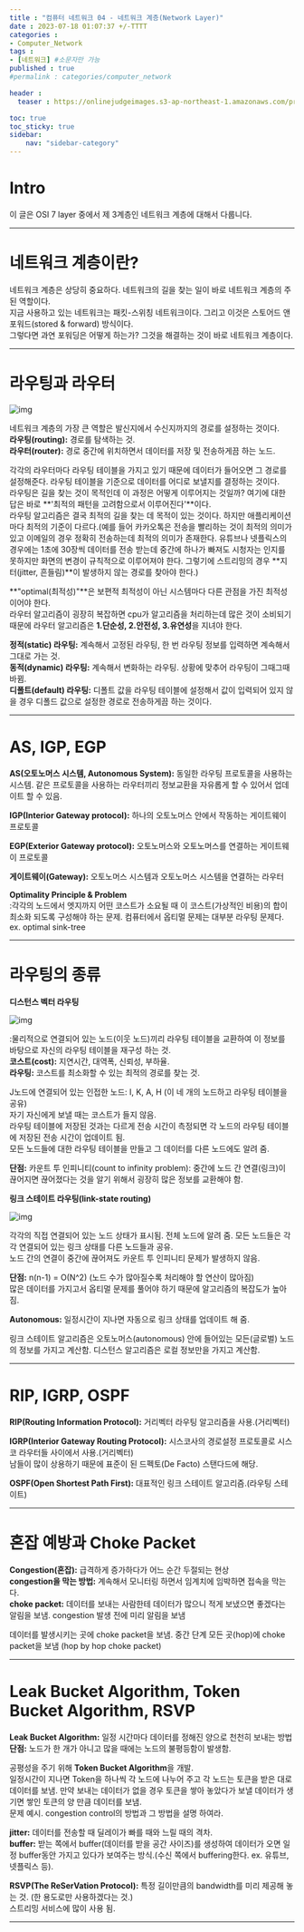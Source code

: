 ```yaml
---
title : "컴퓨터 네트워크 04 - 네트워크 계층(Network Layer)"
date : 2023-07-18 01:07:37 +/-TTTT
categories : 
- Computer_Network
tags : 
- [네트워크] #소문자만 가능
published : true
#permalink : categories/computer_network

header :
  teaser : https://onlinejudgeimages.s3-ap-northeast-1.amazonaws.com/problem/15828/1.png

toc: true
toc_sticky: true
sidebar:
    nav: "sidebar-category"
---
```


# Intro

이 글은 OSI 7 layer 중에서 제 3계층인 네트워크 계층에 대해서 다룹니다.

-------

# 네트워크 계층이란?    

네트워크 계층은 상당히 중요하다. 네트워크의 길을 찾는 일이 바로 네트워크 계층의 주된 역할이다.    
지금 사용하고 있는 네트워크는 패킷-스위칭 네트워크이다. 그리고 이것은 스토어드 앤 포워드(stored & forward) 방식이다.   
그렇다면 과연 포워딩은 어떻게 하는가? 그것을 해결하는 것이 바로 네트워크 계층이다.    

------

# 라우팅과 라우터   

![img](https://onlinejudgeimages.s3-ap-northeast-1.amazonaws.com/problem/15828/1.png)

네트워크 계층의 가장 큰 역할은 발신지에서 수신지까지의 경로를 설정하는 것이다.    
**라우팅(routing):** 경로를 탐색하는 것.   
**라우터(router):** 경로 중간에 위치하면서 데이터를 저장 및 전송하게끔 하는 노드.   

각각의 라우터마다 라우팅 테이블을 가지고 있기 때문에 데이터가 들어오면 그 경로를 설정해준다. 라우팅 테이블을 기준으로 데이터를 어디로 보낼지를 결정하는 것이다.   
라우팅은 길을 찾는 것이 목적인데 이 과정은 어떻게 이루어지는 것일까? 여기에 대한 답은 바로 **'최적의 패턴을 고려함으로서 이루어진다'**이다.    
라우팅 알고리즘은 결국 최적의 길을 찾는 데 목적이 있는 것이다. 하지만 애플리케이션 마다 최적의 기준이 다르다.(예를 들어 카카오톡은 전송을 빨리하는 것이 최적의 의미가 있고 이메일의 경우 정확히 전송하는데 최적의 의미가 존재한다. 유튜브나 넷플릭스의 경우에는 1초에 30장씩 데이터를 전송 받는데 중간에 하나가 빠져도 시청자는 인지를 못하지만 화면의 변경이 규칙적으로 이루어져야 한다. 그렇기에 스트리밍의 경우 **지터(jitter, 흔들림)**이 발생하지 않는 경로를 찾아야 한다.)   

**"optimal(최적성)"**은 보편적 최적성이 아닌 시스템마다 다른 관점을 가진 최적성이어야 한다.   
라우터 알고리즘이 굉장히 복잡하면 cpu가 알고리즘을 처리하는데 많은 것이 소비되기 때문에 라우터 알고리즘은 **1.단순성, 2.안전성, 3.유연성**을 지녀야 한다.

**정적(static) 라우팅:** 계속해서 고정된 라우팅, 한 번 라우팅 정보를 입력하면 계속해서 그대로 가는 것.   
**동적(dynamic) 라우팅:** 계속해서 변화하는 라우팅. 상황에 맞추어 라우팅이 그때그때 바뀜.   
**디폴트(default) 라우팅:** 디폴트 값을 라우팅 테이블에 설정해서 값이 입력되어 있지 않을 경우 디폴드 값으로 설정한 경로로 전송하게끔 하는 것이다.   

-----------------------------

# AS, IGP, EGP   

**AS(오토노머스 시스템, Autonomous System):** 동일한 라우팅 프로토콜을 사용하는 시스템. 같은 프로토콜을 사용하는 라우터끼리 정보교환을 자유롭게 할 수 있어서 업데이트 할 수 있음.   

**IGP(Interior Gateway protocol):** 하나의 오토노머스 안에서 작동하는 게이트웨이 프로토콜   

**EGP(Exterior Gateway protocol):** 오토노머스와 오토노머스를 연결하는 게이트웨이 프로토콜   

**게이트웨이(Gateway):** 오토노머스 시스템과 오토노머스 시스템을 연결하는 라우터   

**Optimality Principle & Problem**   
:각각의 노드에서 엣지까지 어떤 코스트가 소요될 때 이 코스트(가상적인 비용)의 합이 최소화 되도록 구성해야 하는 문제. 컴퓨터에서 옵티멀 문제는 대부분 라우팅 문제다.   
ex. optimal sink-tree   

-------------------

# 라우팅의 종류   

**디스턴스 벡터 라우팅**   

![img](https://images.saymedia-content.com/.image/ar_4:3%2Cc_fill%2Ccs_srgb%2Cq_auto:eco%2Cw_1200/MTc2MjY5NDE4NTkzMjY0ODMw/distance-vector-algorithm-in-c.gif)   

:물리적으로 연결되어 있는 노드(이웃 노드)끼리 라우팅 테이블을 교환하여 이 정보를 바탕으로 자신의 라우팅 테이블을 재구성 하는 것.    
**코스트(cost):** 지연시간, 대역폭, 신뢰성, 부하율.  
**라우팅:** 코스트를 최소화할 수 있는 최적의 경로를 찾는 것.   

J노드에 연결되어 있는 인접한 노드: I, K, A, H (이 네 개의 노드하고 라우팅 테이블을 공유)   
자기 자신에게 보낼 때는 코스트가 들지 않음.   
라우팅 테이블에 저장된 것과는 다르게 전송 시간이 측정되면 각 노드의 라우팅 테이블에 저장된 전송 시간이 업데이트 됨.   
모든 노드들에 대한 라우팅 테이블을 만들고 그 데이터를 다른 노드에도 알려 줌.   

**단점:** 카운트 투 인피니티(count to infinity problem): 중간에 노드 간 연결(링크)이 끊어지면 끊어졌다는 것을 알기 위해서 굉장히 많은 정보를 교환해야 함.   

**링크 스테이트 라우팅(link-state routing)**   

![img](https://www.ciscopress.com/content/images/chap3_9781587133237/elementLinks/03fig37_alt.jpg)   

각각의 직접 연결되어 있는 노드 상태가 표시됨. 전체 노드에 알려 줌. 모든 노드들은 각각 연결되어 있는 링크 상태를 다른 노드들과 공유.   
노드 간의 연결이 중간에 끊어져도 카운트 투 인피니티 문제가 발생하지 않음. 
  
**단점:** n(n-1) = O(N^2) (노드 수가 많아질수록 처리해야 할 연산이 많아짐)   
많은 데이터를 가지고서 옵티멀 문제를 풀어야 하기 때문에 알고리즘의 복잡도가 높아짐.   

**Autonomous:** 일정시간이 지나면 자동으로 링크 상태를 업데이트 해 줌.   

링크 스테이트 알고리즘은 오토노머스(autonomous) 안에 들어있는 모든(글로벌) 노드의 정보를 가지고 계산함. 디스턴스 알고리즘은 로컬 정보만을 가지고 계산함.   

-----------

# RIP, IGRP, OSPF   

**RIP(Routing Information Protocol):** 거리벡터 라우팅 알고리즘을 사용.(거리벡터)   

**IGRP(Interior Gateway Routing Protocol):** 시스코사의 경로설정 프로토콜로 시스코 라우터들 사이에서 사용.(거리벡터)   
남들이 많이 상용하기 때문에 표준이 된 드펙토(De Facto) 스탠다드에 해당.   

**OSPF(Open Shortest Path First):** 대표적인 링크 스테이트 알고리즘.(라우팅 스테이트)   

------------------------------------

# 혼잡 예방과 Choke Packet

**Congestion(혼잡):** 급격하게 증가하다가 어느 순간 두절되는 현상   
**congestion을 막는 방법:** 계속해서 모니터링 하면서 임계치에 임박하면 접속을 막는다.   
**choke packet:** 데이터를 보내는 사람한테 데이터가 많으니 적게 보냈으면 좋겠다는 알림을 보냄. congestion 발생 전에 미리 알림을 보냄   

데이터를 발생시키는 곳에 choke packet을 보냄.
중간 단계 모든 곳(hop)에 choke packet을 보냄 (hop by hop choke packet)

---------

# Leak Bucket Algorithm, Token Bucket Algorithm, RSVP

**Leak Bucket Algorithm:** 일정 시간마다 데이터를 정해진 양으로 천천히 보내는 방법   
**단점:** 노드가 한 개가 아니고 많을 때에는 노드의 불평등함이 발생함.   

공평성을 주기 위해 **Token Bucket Algorithm**을 개발.   
일정시간이 지나면 Token을 하나씩 각 노드에 나누어 주고 각 노드는 토큰을 받은 대로 데이터를 보냄. 만약 보내는 데이터가 없을 경우 토큰을 쌓아 놓았다가 보낼 데이터가 생기면 쌓인 토큰의 양 만큼 데이터를 보냄.   
문제 예시. congestion control의 방법과 그 방법을 설명 하여라.   

**jitter:** 데이터를 전송할 때 딜레이가 빠를 때와 느릴 때의 격차.   
**buffer:** 받는 쪽에서 buffer(데이터를 받을 공간 사이즈)를 생성하여 데이터가 오면 일정 buffer동안 가지고 있다가 보여주는 방식.(수신 쪽에서 buffering한다. ex. 유튜브, 넷플릭스 등).   

**RSVP(The ReSerVation Protocol):** 특정 길이만큼의 bandwidth를 미리 제공해 놓는 것. (한 용도로만 사용하겠다는 것.)   
스트리밍 서비스에 많이 사용 됨.   

---------
